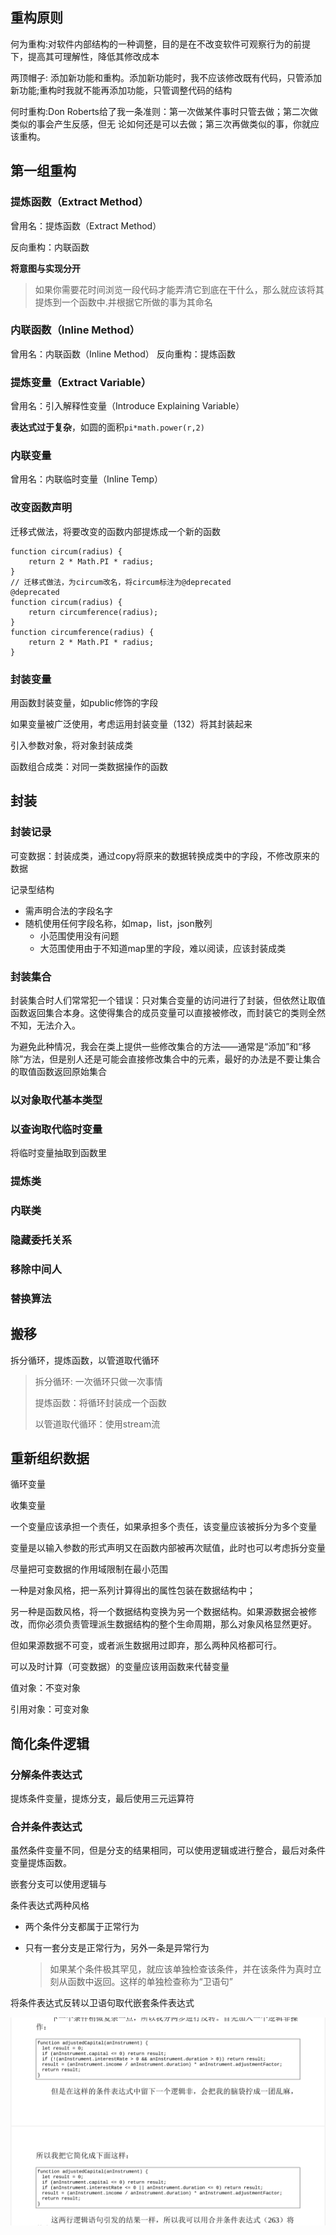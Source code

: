 ## 重构原则



何为重构:对软件内部结构的一种调整，目的是在不改变软件可观察行为的前提下，提高其可理解性，降低其修改成本

两顶帽子: 添加新功能和重构。添加新功能时，我不应该修改既有代码，只管添加新功能;重构时我就不能再添加功能，只管调整代码的结构

何时重构:Don Roberts给了我一条准则：第一次做某件事时只管去做；第二次做类似的事会产生反感，但无
论如何还是可以去做；第三次再做类似的事，你就应该重构。





## 第一组重构

### 提炼函数（Extract Method）

曾用名：提炼函数（Extract Method）

反向重构：内联函数



**将意图与实现分开**

> 如果你需要花时间浏览一段代码才能弄清它到底在干什么，那么就应该将其提炼到一个函数中.并根据它所做的事为其命名

### 内联函数（Inline Method）

曾用名：内联函数（Inline Method）
反向重构：提炼函数

### 提炼变量（Extract Variable）

曾用名：引入解释性变量（Introduce Explaining Variable）

**表达式过于复杂**，如圆的面积`pi*math.power(r,2)`



### 内联变量

曾用名：内联临时变量（Inline Temp）



### 改变函数声明

迁移式做法，将要改变的函数内部提炼成一个新的函数

```
function circum(radius) {
	return 2 * Math.PI * radius;
}
// 迁移式做法，为circum改名，将circum标注为@deprecated
@deprecated
function circum(radius) {
	return circumference(radius);
}
function circumference(radius) {
	return 2 * Math.PI * radius;
}

```

### 封装变量

用函数封装变量，如public修饰的字段

如果变量被广泛使用，考虑运用封装变量（132）将其封装起来



引入参数对象，将对象封装成类



函数组合成类：对同一类数据操作的函数

## 封装

### 封装记录

可变数据：封装成类，通过copy将原来的数据转换成类中的字段，不修改原来的数据

记录型结构

- 需声明合法的字段名字
- 随机使用任何字段名称，如map，list，json散列
  - 小范围使用没有问题
  - 大范围使用由于不知道map里的字段，难以阅读，应该封装成类

### 封装集合

封装集合时人们常常犯一个错误：只对集合变量的访问进行了封装，但依然让取值函数返回集合本身。这使得集合的成员变量可以直接被修改，而封装它的类则全然不知，无法介入。



为避免此种情况，我会在类上提供一些修改集合的方法——通常是“添加”和“移除”方法，但是别人还是可能会直接修改集合中的元素，最好的办法是不要让集合的取值函数返回原始集合

### 以对象取代基本类型

### 以查询取代临时变量

将临时变量抽取到函数里



### 提炼类

### 内联类

### 隐藏委托关系

### 移除中间人

### 替换算法

## 搬移

拆分循环，提炼函数，以管道取代循环

> 拆分循环: 一次循环只做一次事情
>
> 提炼函数：将循环封装成一个函数
>
> 以管道取代循环：使用stream流



## 重新组织数据

循环变量

收集变量

一个变量应该承担一个责任，如果承担多个责任，该变量应该被拆分为多个变量

变量是以输入参数的形式声明又在函数内部被再次赋值，此时也可以考虑拆分变量



尽量把可变数据的作用域限制在最小范围



一种是对象风格，把一系列计算得出的属性包装在数据结构中；

另一种是函数风格，将一个数据结构变换为另一个数据结构。如果源数据会被修改，而你必须负责管理派生数据结构的整个生命周期，那么对象风格显然更好。

但如果源数据不可变，或者派生数据用过即弃，那么两种风格都可行。



可以及时计算（可变数据）的变量应该用函数来代替变量



值对象：不变对象

引用对象：可变对象

## 简化条件逻辑

### 分解条件表达式

提炼条件变量，提炼分支，最后使用三元运算符

### 合并条件表达式

虽然条件变量不同，但是分支的结果相同，可以使用逻辑或进行整合，最后对条件变量提炼函数。

嵌套分支可以使用逻辑与



条件表达式两种风格

- 两个条件分支都属于正常行为

- 只有一套分支是正常行为，另外一条是异常行为

  > 如果某个条件极其罕见，就应该单独检查该条件，并在该条件为真时立刻从函数中返回。这样的单独检查称为“卫语句”

  

将条件表达式反转以卫语句取代嵌套条件表达式



![image-20220602171243872](重构.assets/image-20220602171243872.png)
